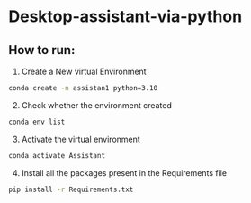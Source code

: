 # Desktop-assistant-via-python

## How to run:

1. Create a New virtual Environment

```bash 
conda create -n assistan1 python=3.10

```
2. Check whether the environment created

```bash 
conda env list

```
3. Activate the virtual environment

```bash 
conda activate Assistant

```
4. Install all the packages present in the Requirements file

```bash 
pip install -r Requirements.txt

```